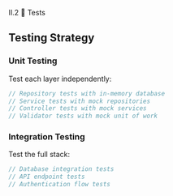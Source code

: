 II.2 🧪 Tests

## Testing Strategy

### Unit Testing

Test each layer independently:

```csharp
// Repository tests with in-memory database
// Service tests with mock repositories
// Controller tests with mock services
// Validator tests with mock unit of work
```

### Integration Testing

Test the full stack:

```csharp
// Database integration tests
// API endpoint tests
// Authentication flow tests
```